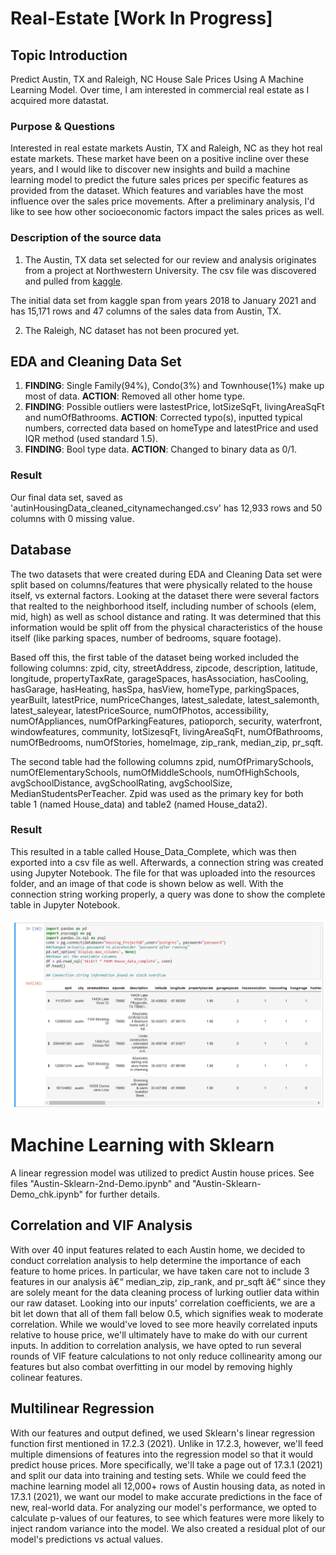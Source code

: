 # Real-Estate [Work In Progress]

## Topic Introduction
Predict Austin, TX and Raleigh, NC House Sale Prices Using A Machine Learning Model\. Over time, I am interested in commercial real estate as I acquired more datastat\.

### Purpose & Questions
Interested in real estate markets Austin, TX and Raleigh, NC as they hot real estate markets\. These market have been on a positive incline over these years, and I would like to discover new insights and build a machine learning model to predict the future sales prices per specific features as provided from the dataset\. Which features and variables have the most influence over the sales price movements\. After a preliminary analysis, I'd like to see how other socioeconomic factors impact the sales prices as well\.

### Description of the source data 
1) The Austin, TX data set selected for our review and analysis originates from a project at Northwestern University. The csv file was discovered and pulled from [kaggle](https://www.kaggle.com/ericpierce/austinhousingprices)\.

The initial data set from kaggle span from years 2018 to January 2021 and has 15,171 rows and 47 columns of the sales data from Austin, TX\.

2) The Raleigh, NC dataset has not been procured yet.




## EDA and Cleaning Data Set
1. **FINDING**: Single Family(94%), Condo(3%) and Townhouse(1%) make up most of data. **ACTION**: Removed all other home type\.
2. **FINDING**: Possible outliers were lastestPrice, lotSizeSqFt, livingAreaSqFt and numOfBathrooms.  **ACTION**: Corrected typo(s), inputted typical numbers, corrected data based on homeType and latestPrice and used IQR method (used standard 1.5)\.
3. **FINDING**: Bool type data. **ACTION**: Changed to binary data as 0/1\.

### Result
Our final data set, saved as 'autinHousingData_cleaned_citynamechanged.csv' has 12,933 rows and 50 columns with 0 missing value\.



## Database
The two datasets that were created during EDA and Cleaning Data set were split based on columns/features that were physically related to the house itself, vs external factors\. 
Looking at the dataset there were several factors that realted to the neighborhood itself, including number of schools (elem, mid, high) as well as school distance and rating\.
It was determined that this information would be split off from the physical characteristics of the house itself (like parking spaces, number of bedrooms, square footage)\.

Based off this, the first table of the dataset being worked included the following columns: zpid, city, streetAddress, zipcode, description, latitude, longitude, propertyTaxRate, garageSpaces, hasAssociation, hasCooling, hasGarage, hasHeating, hasSpa, hasView, homeType, parkingSpaces, yearBuilt, latestPrice, numPriceChanges, latest_saledate, latest_salemonth, latest_saleyear, latestPriceSource, numOfPhotos, accessibility, numOfAppliances, numOfParkingFeatures, patioporch, security, waterfront, windowfeatures, community, lotSizesqFt, livingAreaSqFt, numOfBathrooms, numOfBedrooms, numOfStories, homeImage, zip_rank, median_zip, pr_sqft\. 

The second table had the following columns zpid, numOfPrimarySchools, numOfElementarySchools, numOfMiddleSchools, numOfHighSchools, avgSchoolDistance, avgSchoolRating, avgSchoolSize, MedianStudentsPerTeacher\. Zpid was used as the primary key for both table 1 (named House_data) and table2 (named House_data2)\. 




### Result

This resulted in a table called House_Data_Complete, which was then exported into a csv file as well. Afterwards, a connection string was
created using Jupyter Notebook. The file for that was uploaded into the resources folder, and an image of that code is shown below as well. With the connection string
working properly, a query was done to show the complete table in Jupyter Notebook\.

![Jupyter Notebook Connection String](https://github.com/dianahandler/Final_Module20_Group3/blob/9eab711bd40e45dd7e57cef1d23ff3acc42f5076/Resources/Jupyter%20Notebook%20Connection%20String.png)





# Machine Learning with Sklearn
A linear regression model was utilized to predict Austin house prices. See files "Austin-Sklearn-2nd-Demo.ipynb" and "Austin-Sklearn-Demo_chk.ipynb" for further details.

## Correlation and VIF Analysis
With over 40 input features related to each Austin home, we decided to conduct correlation analysis to help determine the importance of each feature to home prices. In particular, we have taken care not to include 3 features in our analysis â€“ median_zip, zip_rank, and pr_sqft â€“ since they are solely meant for the data cleaning process of lurking outlier data within our raw dataset. Looking into our inputs' correlation coefficients, we are a bit let down that all of them fall below 0.5, which signifies weak to moderate correlation. While we would've loved to see more heavily correlated inputs relative to house price, we'll ultimately have to make do with our current inputs. In addition to correlation analysis, we have opted to run several rounds of VIF feature calculations to not only reduce collinearity among our features but also combat overfitting in our model by removing highly colinear features.

## Multilinear Regression
With our features and output defined, we used Sklearn's linear regression function first mentioned in 17.2.3 (2021). Unlike in 17.2.3, however, we'll feed multiple dimensions of features into the regression model so that it would predict house prices. More specifically, we'll take a page out of 17.3.1 (2021) and split our data into training and testing sets. While we could feed the machine learning model all 12,000+ rows of Austin housing data, as noted in 17.3.1 (2021), we want our model to make accurate predictions in the face of new, real-world data. For analyzing our model's performance, we opted to calculate p-values of our features, to see which features were more likely to inject random variance into the model. We also created a residual plot of our model's predictions vs actual values.

